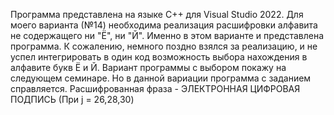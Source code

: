 Программа представлена на языке С++ для Visual Studio 2022. 
Для моего варианта (№14) необходима реализация расшифровки алфавита не содержащего ни "Ё", ни "Й". 
Именно в этом варианте и представлена программа. К сожалению, немного поздно взялся за реализацию, и не успел интегрировать в один код возможность выбора нахождения в алфавите букв Ё и Й. 
Вариант программы с выбором покажу на следующем семинаре. 
Но в данной вариации программа с заданием справляется. 
Расшифрованная фраза - ЭЛЕКТРОННАЯ ЦИФРОВАЯ ПОДПИСЬ (При j = 26,28,30)